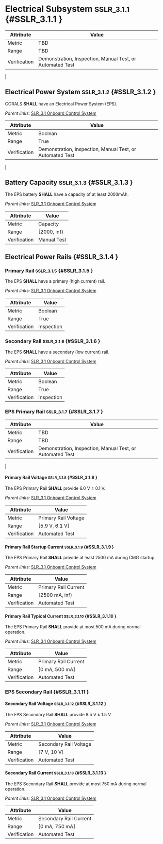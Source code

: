 # Electrical Subsystem <small>SSLR_3.1.1</small> {#SSLR_3.1.1 }

| Attribute | Value |
| --------- | ----- |
| Metric | TBD |
| Range | TBD |
| Verification | Demonstration, Inspection, Manual Test, or Automated Test
 |


## Electrical Power System <small>SSLR_3.1.2</small> {#SSLR_3.1.2 }

CORALS **SHALL** have an Electrical Power System (EPS).

*Parent links:* [SLR_3.1 Onboard Control System](SLR_3.html#SLR_3.1)

| Attribute | Value |
| --------- | ----- |
| Metric | Boolean |
| Range | True |
| Verification | Demonstration, Inspection, Manual Test, or Automated Test
 |


## Battery Capacity <small>SSLR_3.1.3</small> {#SSLR_3.1.3 }

The EPS battery **SHALL** have a capacity of at least 2000mAh.

*Parent links:* [SLR_3.1 Onboard Control System](SLR_3.html#SLR_3.1)

| Attribute | Value |
| --------- | ----- |
| Metric | Capacity |
| Range | [2000, inf) |
| Verification | Manual Test |


## Electrical Power Rails {#SSLR_3.1.4 }

### Primary Rail <small>SSLR_3.1.5</small> {#SSLR_3.1.5 }

The EPS **SHALL** have a primary (high current) rail.

*Parent links:* [SLR_3.1 Onboard Control System](SLR_3.html#SLR_3.1)

| Attribute | Value |
| --------- | ----- |
| Metric | Boolean |
| Range | True |
| Verification | Inspection |


### Secondary Rail <small>SSLR_3.1.6</small> {#SSLR_3.1.6 }

The EPS **SHALL** have a secondary (low current) rail.

*Parent links:* [SLR_3.1 Onboard Control System](SLR_3.html#SLR_3.1)

| Attribute | Value |
| --------- | ----- |
| Metric | Boolean |
| Range | True |
| Verification | Inspection |


### EPS Primary Rail <small>SSLR_3.1.7</small> {#SSLR_3.1.7 }

| Attribute | Value |
| --------- | ----- |
| Metric | TBD |
| Range | TBD |
| Verification | Demonstration, Inspection, Manual Test, or Automated Test
 |


#### Primary Rail Voltage <small>SSLR_3.1.8</small> {#SSLR_3.1.8 }

The EPS Primary Rail **SHALL** provide 6.0 V ± 0.1 V.

*Parent links:* [SLR_3.1 Onboard Control System](SLR_3.html#SLR_3.1)

| Attribute | Value |
| --------- | ----- |
| Metric | Primary Rail Voltage |
| Range | [5.9 V, 6.1 V] |
| Verification | Automated Test |


#### Primary Rail Startup Current <small>SSLR_3.1.9</small> {#SSLR_3.1.9 }

The EPS Primary Rail **SHALL** provide at least 2500 mA during CMG startup.

*Parent links:* [SLR_3.1 Onboard Control System](SLR_3.html#SLR_3.1)

| Attribute | Value |
| --------- | ----- |
| Metric | Primary Rail Current |
| Range | [2500 mA, inf) |
| Verification | Automated Test |


#### Primary Rail Typical Current <small>SSLR_3.1.10</small> {#SSLR_3.1.10 }

The EPS Primary Rail **SHALL** provide at most 500 mA during normal operation.

*Parent links:* [SLR_3.1 Onboard Control System](SLR_3.html#SLR_3.1)

| Attribute | Value |
| --------- | ----- |
| Metric | Primary Rail Current |
| Range | [0 mA, 500 mA] |
| Verification | Automated Test |


### EPS Secondary Rail {#SSLR_3.1.11 }

#### Secondary Rail Voltage <small>SSLR_3.1.12</small> {#SSLR_3.1.12 }

The EPS Secondary Rail **SHALL** provide 8.5 V ± 1.5 V.

*Parent links:* [SLR_3.1 Onboard Control System](SLR_3.html#SLR_3.1)

| Attribute | Value |
| --------- | ----- |
| Metric | Secondary Rail Voltage |
| Range | [7 V, 10 V] |
| Verification | Automated Test |


#### Secondary Rail Current <small>SSLR_3.1.13</small> {#SSLR_3.1.13 }

The EPS Secondary Rail **SHALL** provide at most 750 mA during normal operation.

*Parent links:* [SLR_3.1 Onboard Control System](SLR_3.html#SLR_3.1)

| Attribute | Value |
| --------- | ----- |
| Metric | Secondary Rail Current |
| Range | [0 mA, 750 mA] |
| Verification | Automated Test |


